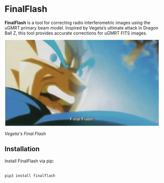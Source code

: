 # FinalFlash



**FinalFlash** is a tool for correcting radio interferometric images using the uGMRT primary beam model. Inspired by Vegeta’s ultimate attack in Dragon Ball Z, this tool provides accurate corrections for uGMRT FITS images.



<p align="center">

  <img src="https://github.com/arpan-52/Finalflash/blob/main/vegeta.gif" alt="FinalFlash Animation" width="500"/>

  <br/>

  <i>Vegeta's Final Flash</i>

</p>



## Installation



Install FinalFlash via pip:



```bash

pip3 install finalflash
